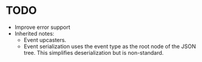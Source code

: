# TODO

- Improve error support
- Inherited notes:
  - Event upcasters.
  - Event serialization uses the event type as the root node of the JSON tree.
    This simplifies deserialization but is non-standard.
